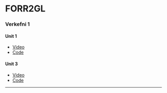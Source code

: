 # FORR2GL
### Verkefni 1
#### Unit 1
* [Video](https://youtu.be/9rKgey_is_8?si=nQRAE9zgP25H8NhI)
* [Code](code/verkefni1/Unit1)
#### Unit 3
* [Video](https://youtu.be/Q96G7RdibkE)
* [Code](code/verkefni1/Unit3)

---
